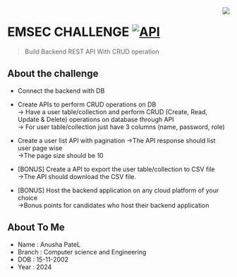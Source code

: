 <img src="icon.png" align="right" />

# EMSEC CHALLENGE [![API](https://cdn.jsdelivr.net/gh/sindresorhus/awesome@d7305f38d29fed78fa85652e3a63e154dd8e8829/media/badge.svg)](https://github.com/sindresorhus/awesome#readme)
> Build Backend REST API With CRUD operation

## About the challenge

- Connect the backend with DB 

- Create APIs to perform CRUD operations on DB <br>
    -> Have a user table/collection and perform CRUD (Create, Read, Update
       & Delete) operations on database through API <br>
    -> For user table/collection just have 3 columns (name, password, role)
    
- Create a user list API with pagination 
    ->The API response should list user page wise <br>
    ->The page size should be 10
    
- [BONUS] Create a API to export the user table/collection to CSV file <br>
    ->The API should download the CSV file.<br>
    
- [BONUS] Host the backend application on any cloud platform of your choice <br>
    ->Bonus points for candidates who host their backend application


## About To Me
- Name :  Anusha PateL
- Branch : Computer science and Engineering  
- DOB : 15-11-2002
- Year  : 2024
